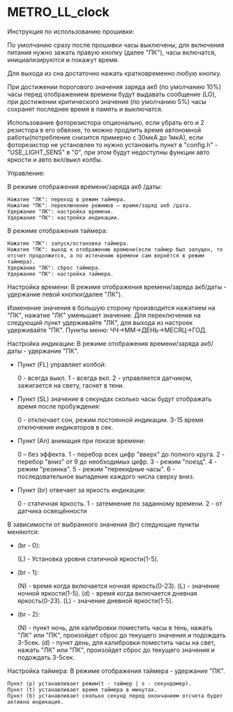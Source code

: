 # METRO_LL_clock

Инструкция по использованию прошивки:

По умолчанию сразу после прошивки часы выключены, для включения питания нужно зажать правую кнопку (далее "ПК"), часы включатся, инициализируются и покажут время.

Для выхода из сна достаточно нажать кратковременно любую кнопку.

При достижении порогового значения заряда акб (по умолчанию 10%) часы перед отображением времени будут выдавать сообщение (LO), при достижении критического значения (по умолчанию 5%) часы сохранят последнее время в память и выключатся.


Использование фоторезистора опционально, если убрать его и 2 резистора в его обвязке, то можно продлить время автономной работы(потребление снизится примерно с 30мкА до 1мкА), если фоторезистор не установлен то нужно установить пункт в "config.h" - "USE_LIGHT_SENS" в "0", при этом будут недоступны функции авто яркости и авто вкл/выкл колбы.


Управление:

В режиме отображения времени/заряда акб /даты:

    Нажатие "ЛК": переход в режим таймера.
    Нажатие "ПК": переключение режимов – время/заряд акб /дата.
    Удержание "ЛК": настройка времени.
    Удержание "ПК": настройка индикации.

В режиме отображения таймера:

    Нажатие "ЛК": запуск/остановка таймера.
    Нажатие "ПК": выход к отображению времени(если таймер был запущен, то отсчет продолжится, а по истечению времени сам вернётся в режим таймера).
    Удержание "ЛК": сброс таймера.
    Удержание "ПК": настройка таймера.



Настройка времени: В режиме отображения времени/заряда акб/даты - удержание левой кнопки(далее "ЛК").

Изменение значения в большую сторону производится нажатием на "ПК", нажатие "ЛК" уменьшает значение. Для переключения на следующий пункт удерживайте "ЛК", для выхода из настроек удерживайте "ПК". Пункты меню: ЧЧ->ММ->ДЕНЬ->МЕСЯЦ->ГОД.

Настройка индикации: В режиме отображения времени/заряда акб/даты - удержание "ПК".

- Пункт (FL) управляет колбой:

    0 - всегда выкл.
    1 - всегда вкл.
    2 - управляется датчиком, зажигается на свету, гаснет в тени.

- Пункт (SL) значение в секундах сколько часы будут отображать время после пробуждения:

    0 - отключает сон, режим постоянной индикации.
    3-15 время отключения индикаторов в сек.

- Пункт (Аn) анимация при показе времени:

    0 – без эффекта.
    1 - перебор всех цифр "вверх" до полного круга.
    2 - перебор "вниз" от 9 до необходимых цифр.
    3 - режим "поезд".
    4 - режим "резинка".
    5 - режим "перекидные часы".
    6 - последовательное выпадение каждого числа сверху вниз.

- Пункт (br) отвечает за яркость индикации:

    0 - статичная яркость.
    1 - затемнение по заданному времени.
    2 - от датчика освещённости

В зависимости от выбранного значения (br) следующие пункты меняются:
- (br - 0):

    (L) - Установка уровня статичной яркости(1-5).

- (br - 1):

    (N) - время когда включается ночная яркость(0-23).
    (L) - значение ночной яркости(1-5).
    (d) - время когда включается дневная яркость(0-23).
    (L) - значение дневной яркости(1-5).

- (br - 2):

    (N) - пункт ночь, для калибровки поместить часы в тень, нажать "ЛК" или "ПК", произойдет сброс до текущего значения и подождать 3-5сек.
    (d) - пункт день, для калибровки поместить часы на свет, нажать "ЛК" или "ПК", произойдет сброс до текущего значения и подождать 3-5сек.



Настройка таймера: В режиме отображения таймера - удержание "ПК".

    Пункт (p) устанавливает режим(t - таймер | s - секундомер).
    Пункт (t) устанавливает время таймера в минутах.
    Пункт (b) устанавливает сколько секунд перед окончанием отсчета будет активна индикация.

